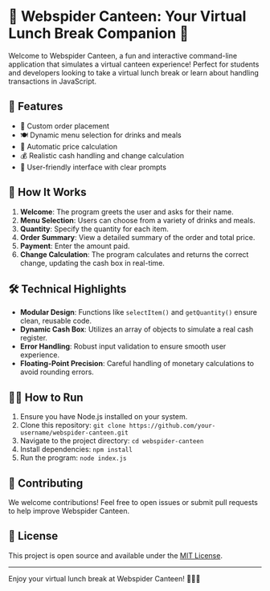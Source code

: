 # 🍔 Webspider Canteen: Your Virtual Lunch Break Companion 🥤

Welcome to Webspider Canteen, a fun and interactive command-line application that simulates a virtual canteen experience! Perfect for students and developers looking to take a virtual lunch break or learn about handling transactions in JavaScript.

## 🌟 Features

- 📝 Custom order placement
- 🍽️ Dynamic menu selection for drinks and meals
- 🧮 Automatic price calculation
- 💰 Realistic cash handling and change calculation
- 🎨 User-friendly interface with clear prompts

## 🚀 How It Works

1. **Welcome**: The program greets the user and asks for their name.
2. **Menu Selection**: Users can choose from a variety of drinks and meals.
3. **Quantity**: Specify the quantity for each item.
4. **Order Summary**: View a detailed summary of the order and total price.
5. **Payment**: Enter the amount paid.
6. **Change Calculation**: The program calculates and returns the correct change, updating the cash box in real-time.

## 🛠️ Technical Highlights

- **Modular Design**: Functions like `selectItem()` and `getQuantity()` ensure clean, reusable code.
- **Dynamic Cash Box**: Utilizes an array of objects to simulate a real cash register.
- **Error Handling**: Robust input validation to ensure smooth user experience.
- **Floating-Point Precision**: Careful handling of monetary calculations to avoid rounding errors.

## 🏃‍♂️ How to Run

1. Ensure you have Node.js installed on your system.
2. Clone this repository: `git clone https://github.com/your-username/webspider-canteen.git`
3. Navigate to the project directory: `cd webspider-canteen`
4. Install dependencies: `npm install`
5. Run the program: `node index.js`

## 🤝 Contributing

We welcome contributions! Feel free to open issues or submit pull requests to help improve Webspider Canteen.

## 📜 License

This project is open source and available under the [MIT License](LICENSE).

---

Enjoy your virtual lunch break at Webspider Canteen! 🍕🥗🍺
